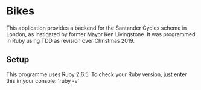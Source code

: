 # Bikes

This application provides a backend for the Santander Cycles scheme in London, as instigated by former Mayor Ken Livingstone. It was programmed in Ruby using TDD as revision over Christmas 2019.

## Setup

This programme uses Ruby 2.6.5. To check your Ruby version, just enter this in your console:
'ruby -v'
